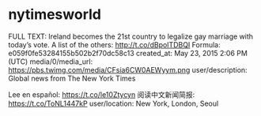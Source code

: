 # nytimesworld

FULL TEXT: Ireland becomes the 21st country to legalize gay marriage with today’s vote. A list of the others: http://t.co/dBpoITDBQI
Formula: e059f0fe53284155b502b2f70dc58c13
created_at: May 23, 2015 2:06 PM (UTC)
media/0/media_url: https://pbs.twimg.com/media/CFsia6CW0AEWyym.png
user/description: Global news from The New York Times

Lee en español: https://t.co/le10Ztycyn
阅读中文新闻简报: https://t.co/ToNL1447kP
user/location: New York, London, Seoul